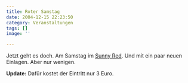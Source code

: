 ```yaml
---
title: Roter Samstag
date: 2004-12-15 22:23:50
category: Veranstaltungen
tags: []
image: ''

---
```


Jetzt geht es doch. Am Samstag im [Sunny Red](http://www.feierwerk.de/3_teeniedisco/teeniedisco.php). Und mit ein paar neuen Einlagen. Aber nur wenigen. 

**Update:** Dafür kostet der Eintritt nur 3 Euro.
